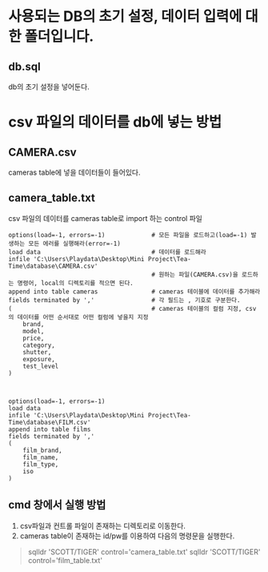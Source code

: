 # 사용되는 DB의 초기 설정, 데이터 입력에 대한 폴더입니다.

## db.sql
db의 초기 설정을 넣어둔다.

# csv 파일의 데이터를 db에 넣는 방법
## CAMERA.csv
cameras table에 넣을 데이터들이 들어있다.
## camera_table.txt
csv 파일의 데이터를 cameras table로 import 하는 control 파일
```
options(load=-1, errors=-1)             # 모든 파일을 로드하고(load=-1) 발생하는 모든 에러를 실행해라(error=-1)
load data                               # 데이터를 로드해라
infile 'C:\Users\Playdata\Desktop\Mini Project\Tea-Time\database\CAMERA.csv'
                                        # 원하는 파일(CAMERA.csv)을 로드하는 명령어, local의 디렉토리를 적으면 된다.
append into table cameras               # cameras 테이블에 데이터를 추가해라
fields terminated by ','                # 각 필드는 , 기호로 구분한다.
(                                       # cameras 테이블의 컬럼 지정, csv의 데이터를 어떤 순서대로 어떤 컬럼에 넣을지 지정
    brand,
    model,
    price,
    category,
    shutter,
    exposure,
    test_level
)



options(load=-1, errors=-1)
load data
infile 'C:\Users\Playdata\Desktop\Mini Project\Tea-Time\database\FILM.csv'
append into table films
fields terminated by ','  
(
    film_brand,
    film_name,
    film_type,
    iso
)

```


## cmd 창에서 실행 방법
1. csv파일과 컨트롤 파일이 존재하는 디렉토리로 이동한다.
2. cameras table이 존재하는 id/pw를 이용하여 다음의 명령문을 실행한다.
> sqlldr 'SCOTT/TIGER' control='camera_table.txt'
> sqlldr 'SCOTT/TIGER' control='film_table.txt'
